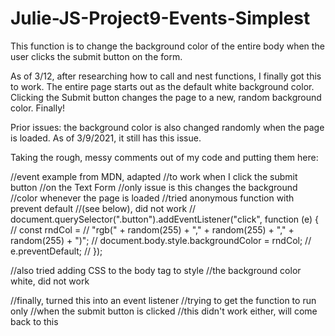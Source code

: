 # Julie-JS-Project9-Events-Simplest

This function is to change the background color of the entire body when the user clicks the submit button on the form.  

As of 3/12, after researching how to call and nest functions, I finally got this to work.  The entire page
starts out as the default white background color.  Clicking the Submit button changes the page to a new, 
random background color. Finally!

Prior issues: the background color is also changed randomly when the page is loaded. As of 3/9/2021, it still has this issue.


Taking the rough, messy comments out of my code and putting them here:

//event example from MDN, adapted
//to work when I click the submit button
//on the Text Form
//only issue is this changes the background
//color whenever the page is loaded
//tried anonymous function with prevent default
//(see below), did not work
// document.querySelector(".button").addEventListener("click", function (e) {
//   const rndCol =
//     "rgb(" + random(255) + "," + random(255) + "," + random(255) + ")";
//   document.body.style.backgroundColor = rndCol;
//   e.preventDefault;
// });

//also tried adding CSS to the body tag to style
//the background color white, did not work

//finally, turned this into an event listener
//trying to get the function to run only
//when the submit button is clicked
//this didn't work either, will come back to this

